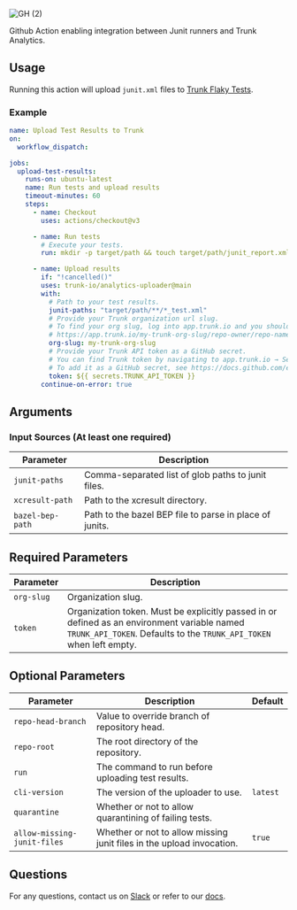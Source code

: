 ![GH (2)](https://github.com/trunk-io/analytics-uploader/assets/1265982/5475373b-937c-4455-bcde-5629d51c9f95)

Github Action enabling integration between Junit runners and Trunk Analytics.

## Usage

Running this action will upload `junit.xml` files to [Trunk Flaky Tests](https://docs.trunk.io/flaky-tests).

### Example

```yaml
name: Upload Test Results to Trunk
on:
  workflow_dispatch:

jobs:
  upload-test-results:
    runs-on: ubuntu-latest
    name: Run tests and upload results
    timeout-minutes: 60
    steps:
      - name: Checkout
        uses: actions/checkout@v3

      - name: Run tests
        # Execute your tests.
        run: mkdir -p target/path && touch target/path/junit_report.xml

      - name: Upload results
        if: "!cancelled()"
        uses: trunk-io/analytics-uploader@main
        with:
          # Path to your test results.
          junit-paths: "target/path/**/*_test.xml"
          # Provide your Trunk organization url slug.
          # To find your org slug, log into app.trunk.io and you should be redirected to a URL like:
          # https://app.trunk.io/my-trunk-org-slug/repo-owner/repo-name/ci-analytics
          org-slug: my-trunk-org-slug
          # Provide your Trunk API token as a GitHub secret.
          # You can find Trunk token by navigating to app.trunk.io → Settings → Manage Organization → Organization API Token → View.
          # To add it as a GitHub secret, see https://docs.github.com/en/actions/security-guides/using-secrets-in-github-actions.
          token: ${{ secrets.TRUNK_API_TOKEN }}
        continue-on-error: true
```

## Arguments

### Input Sources (At least one required)

| Parameter        | Description                                             |
| ---------------- | ------------------------------------------------------- |
| `junit-paths`    | Comma-separated list of glob paths to junit files.      |
| `xcresult-path`  | Path to the xcresult directory.                         |
| `bazel-bep-path` | Path to the bazel BEP file to parse in place of junits. |

## Required Parameters

| Parameter  | Description                                                                                                                                                        |
| ---------- | ------------------------------------------------------------------------------------------------------------------------------------------------------------------ |
| `org-slug` | Organization slug.                                                                                                                                                 |
| `token`    | Organization token. Must be explicitly passed in or defined as an environment variable named `TRUNK_API_TOKEN`. Defaults to the `TRUNK_API_TOKEN` when left empty. |

## Optional Parameters

| Parameter                   | Description                                                           | Default  |
| --------------------------- | --------------------------------------------------------------------- | -------- |
| `repo-head-branch`          | Value to override branch of repository head.                          |          |
| `repo-root`                 | The root directory of the repository.                                 |          |
| `run`                       | The command to run before uploading test results.                     |          |
| `cli-version`               | The version of the uploader to use.                                   | `latest` |
| `quarantine`                | Whether or not to allow quarantining of failing tests.                |          |
| `allow-missing-junit-files` | Whether or not to allow missing junit files in the upload invocation. | `true`   |

## Questions

For any questions, contact us on [Slack](https://slack.trunk.io/) or refer to our [docs](https://docs.trunk.io/flaky-tests/get-started).
